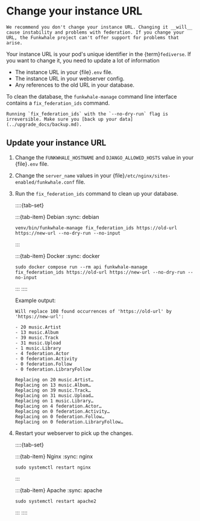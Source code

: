 # Change your instance URL

```{danger}
We recommend you don't change your instance URL. Changing it __will__ cause instability and problems with federation. If you change your URL, the Funkwhale project can't offer support for problems that arise.
```

Your instance URL is your pod's unique identifier in the {term}`fediverse`. If you want to change it, you need to update a lot of information

- The instance URL in your {file}`.env` file.
- The instance URL in your webserver config.
- Any references to the old URL in your database.

To clean the database, the `funkwhale-manage` command line interface contains a `fix_federation_ids` command.

```{warning}
Running `fix_federation_ids` with the `--no-dry-run` flag is irreversible. Make sure you [back up your data](../upgrade_docs/backup.md).
```

## Update your instance URL

1. Change the `FUNKWHALE_HOSTNAME` and `DJANGO_ALLOWED_HOSTS` value in your {file}`.env` file.
2. Change the `server_name` values in your {file}`/etc/nginx/sites-enabled/funkwhale.conf` file.
3. Run the `fix_federation_ids` command to clean up your database.

   ::::{tab-set}

   :::{tab-item} Debian
   :sync: debian

   ```{code-block} sh
   venv/bin/funkwhale-manage fix_federation_ids https://old-url https://new-url --no-dry-run --no-input
   ```

   :::

   :::{tab-item} Docker
   :sync: docker

   ```{code-block} sh
   sudo docker compose run --rm api funkwhale-manage fix_federation_ids https://old-url https://new-url --no-dry-run --no-input
   ```

   :::
   ::::

   Example output:

   ```{code-block} text
   Will replace 108 found occurrences of 'https://old-url' by 'https://new-url':

   - 20 music.Artist
   - 13 music.Album
   - 39 music.Track
   - 31 music.Upload
   - 1 music.Library
   - 4 federation.Actor
   - 0 federation.Activity
   - 0 federation.Follow
   - 0 federation.LibraryFollow

   Replacing on 20 music.Artist…
   Replacing on 13 music.Album…
   Replacing on 39 music.Track…
   Replacing on 31 music.Upload…
   Replacing on 1 music.Library…
   Replacing on 4 federation.Actor…
   Replacing on 0 federation.Activity…
   Replacing on 0 federation.Follow…
   Replacing on 0 federation.LibraryFollow…
   ```

4. Restart your webserver to pick up the changes.

   ::::{tab-set}

   :::{tab-item} Nginx
   :sync: nginx

   ```{code-block} sh
   sudo systemctl restart nginx
   ```

   :::

   :::{tab-item} Apache
   :sync: apache

   ```{code-block} sh
   sudo systemctl restart apache2
   ```

   :::
   ::::
